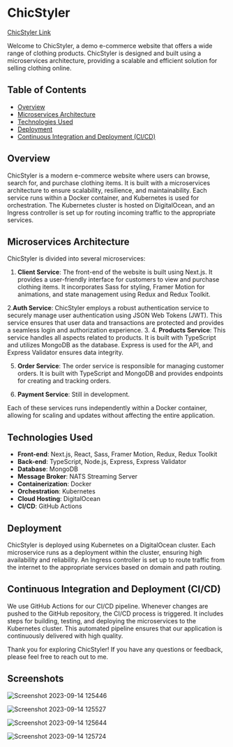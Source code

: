 # ChicStyler

[ChicStyler Link](https://www.chicstyler.store)


Welcome to ChicStyler, a demo e-commerce website that offers a wide range of clothing products. ChicStyler is designed and built using a microservices architecture, providing a scalable and efficient solution for selling clothing online.

## Table of Contents

- [Overview](#overview)
- [Microservices Architecture](#microservices-architecture)
- [Technologies Used](#technologies-used)
- [Deployment](#deployment)
- [Continuous Integration and Deployment (CI/CD)](#continuous-integration-and-deployment-cicd)

## Overview

ChicStyler is a modern e-commerce website where users can browse, search for, and purchase clothing items. It is built with a microservices architecture to ensure scalability, resilience, and maintainability. Each service runs within a Docker container, and Kubernetes is used for orchestration. The Kubernetes cluster is hosted on DigitalOcean, and an Ingress controller is set up for routing incoming traffic to the appropriate services.

## Microservices Architecture

ChicStyler is divided into several microservices:

1. **Client Service**: The front-end of the website is built using Next.js. It provides a user-friendly interface for customers to view and purchase clothing items. It incorporates Sass for styling, Framer Motion for animations, and state management using Redux and Redux Toolkit.

2.**Auth Service**: ChicStyler employs a robust authentication service to securely manage user authentication using JSON Web Tokens (JWT). This service ensures that user data and transactions are protected and provides a seamless login and authorization experience.
3.
4. **Products Service**: This service handles all aspects related to products. It is built with TypeScript and utilizes MongoDB as the database. Express is used for the API, and Express Validator ensures data integrity.

5. **Order Service**: The order service is responsible for managing customer orders. It is built with TypeScript and MongoDB and provides endpoints for creating and tracking orders.

6. **Payment Service**: Still in development.

Each of these services runs independently within a Docker container, allowing for scaling and updates without affecting the entire application.

## Technologies Used

- **Front-end**: Next.js, React, Sass, Framer Motion, Redux, Redux Toolkit
- **Back-end**: TypeScript, Node.js, Express, Express Validator
- **Database**: MongoDB
- **Message Broker**: NATS Streaming Server
- **Containerization**: Docker
- **Orchestration**: Kubernetes
- **Cloud Hosting**: DigitalOcean
- **CI/CD**: GitHub Actions

## Deployment

ChicStyler is deployed using Kubernetes on a DigitalOcean cluster. Each microservice runs as a deployment within the cluster, ensuring high availability and reliability. An Ingress controller is set up to route traffic from the internet to the appropriate services based on domain and path routing.

## Continuous Integration and Deployment (CI/CD)

We use GitHub Actions for our CI/CD pipeline. Whenever changes are pushed to the GitHub repository, the CI/CD process is triggered. It includes steps for building, testing, and deploying the microservices to the Kubernetes cluster. This automated pipeline ensures that our application is continuously delivered with high quality.

Thank you for exploring ChicStyler! If you have any questions or feedback, please feel free to reach out to me.

## Screenshots

![Screenshot 2023-09-14 125446](https://github.com/abdel-lall/chicstyler/assets/49083865/6af3f562-4a93-492b-a3f8-fbf988c4adff)

![Screenshot 2023-09-14 125527](https://github.com/abdel-lall/chicstyler/assets/49083865/1118cd63-eda8-4d7f-b572-c915be7a1fb7)

![Screenshot 2023-09-14 125644](https://github.com/abdel-lall/chicstyler/assets/49083865/acf45ec1-6a3d-4ad8-a041-4d3ef7384a04)

![Screenshot 2023-09-14 125724](https://github.com/abdel-lall/chicstyler/assets/49083865/05caafc3-92bc-4ec8-9799-70dd4fb06e34)



